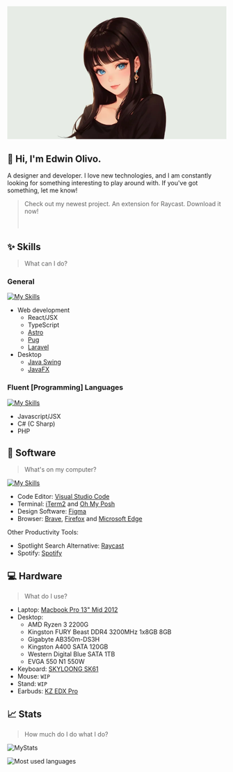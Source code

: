 <p align="center">
  <img src="20230804212329.webp" alt="Picture of a black hait girl with a white background"/>
</p>

## 👋 Hi, I'm Edwin Olivo.
A designer and developer. I love new technologies, and I am constantly looking for something interesting to play around with. If you've got something, let me know!

> Check out my newest project. An extension for Raycast. Download it now!
> 
> <a title="Install manga-calendar Raycast Extension" href="https://www.raycast.com/mrolivo/manga-calendar"><img src="https://www.raycast.com/mrolivo/manga-calendar/install_button@2x.png?v=1.1" height="64" style="height: 64px;" alt=""></a>

## ✨ Skills

> What can I do?

### General

[![My Skills](https://skillicons.dev/icons?i=js,html,css,react,ts,astro,pug,laravel,java)](https://skillicons.dev)

- Web development
  - React/JSX
  - TypeScript
  - [Astro](https://astro.build/)
  - [Pug](https://pugjs.org/api/getting-started.html)
  - [Laravel](https://laravel.com/)
- Desktop
  - [Java Swing](https://docs.oracle.com/javase/tutorial/uiswing/start/index.html)
  - [JavaFX](https://docs.oracle.com/javase/8/javafx/get-started-tutorial/jfx-overview.htm#JFXST784)

### Fluent [Programming] Languages

[![My Skills](https://skillicons.dev/icons?i=js,cs,php)](https://skillicons.dev)

- Javascript/JSX
- C# (C Sharp)
- PHP

## 👾 Software
> What's on my computer?

[![My Skills](https://skillicons.dev/icons?i=vscode,figma)](https://skillicons.dev)

- Code Editor: [Visual Studio Code](https://code.visualstudio.com/)
- Terminal: [iTerm2](https://iterm2.com/) and [Oh My Posh](https://ohmyposh.dev/) 
- Design Software: [Figma](https://figma.com)
- Browser: [Brave](https://brave.com/), [Firefox](https://www.mozilla.org/) and [Microsoft Edge](https://www.microsoft.com/en-us/edge)

Other Productivity Tools:

- Spotlight Search Alternative: [Raycast](https://www.raycast.com/)
- Spotify: [Spotify](https://open.spotify.com/)

## 💻 Hardware

> What do I use?

 - Laptop: [Macbook Pro 13" Mid 2012](https://support.apple.com/kb/sp649?locale=en_US)
 - Desktop:
    - AMD Ryzen 3 2200G
    - Kingston FURY Beast DDR4 3200MHz 1x8GB 8GB
    - Gigabyte AB350m-DS3H
    - Kingston A400 SATA 120GB
    - Western Digital Blue SATA 1TB
    - EVGA 550 N1 550W
- Keyboard: [SKYLOONG SK61](https://epomaker.com/products/epomaker-sk61)
- Mouse: `WIP`
- Stand: `WIP`
- Earbuds: [KZ EDX Pro](https://kz-audio.com/kz-edx-pro.html)

## 📈 Stats
> How much do I do what I do?

![MyStats](https://github-profile-summary-cards.vercel.app/api/cards/profile-details?username=MrOlivo)

![Most used languages](https://github-readme-stats.vercel.app/api/top-langs?username=mrolivo&show_icons=true&locale=en&layout=compact)

